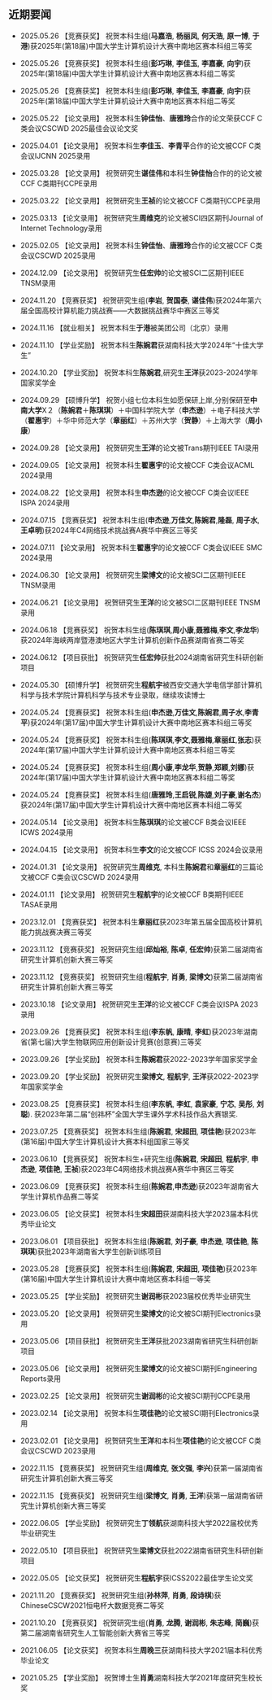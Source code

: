 ## 近期要闻
- 2025.05.26 【竞赛获奖】 祝贺本科生组(**马嘉浩**, **杨丽凤**, **何天浩**, **原一博**, **于港**)获2025年(第18届)中国大学生计算机设计大赛中南地区赛本科组三等奖

- 2025.05.26 【竞赛获奖】 祝贺本科生组(**彭巧琳**, **李佳玉**, **李嘉豪**, **向宇**)获2025年(第18届)中国大学生计算机设计大赛中南地区赛本科组二等奖

- 2025.05.26 【竞赛获奖】 祝贺本科生组(**彭巧琳**, **李佳玉**, **李嘉豪**, **向宇**)获2025年(第18届)中国大学生计算机设计大赛中南地区赛本科组二等奖

- 2025.05.22 【论文录用】 祝贺本科生**钟佳怡**、**唐雅玲**合作的论文荣获CCF C类会议CSCWD 2025最佳会议论文奖

- 2025.04.01 【论文录用】 祝贺本科生**李佳玉**、**李青平**合作的论文被CCF C类会议IJCNN 2025录用 

- 2025.03.28 【论文录用】 祝贺研究生**谌佳伟**和本科生**钟佳怡**合作的的论文被CCF C类期刊CCPE录用

- 2025.03.22 【论文录用】 祝贺研究生**王祯**的论文被CCF C类期刊CCPE录用

- 2025.03.13 【论文录用】 祝贺研究生**周维克**的论文被SCI四区期刊Journal of Internet Technology录用

- 2025.02.05 【论文录用】 祝贺本科生**钟佳怡**、**唐雅玲**合作的论文被CCF C类会议CSCWD 2025录用 

- 2024.12.09 【论文录用】 祝贺研究生**任宏帅**的论文被SCI二区期刊IEEE TNSM录用

- 2024.11.20 【竞赛获奖】 祝贺研究生组(**李岩**, **贺国泰**, **谌佳伟**)获2024年第六届全国高校计算机能力挑战赛——大数据挑战赛华中赛区三等奖

- 2024.11.16 【就业相关】 祝贺本科生**于港**被美团公司（北京）录用

- 2024.11.10 【学业奖励】 祝贺本科生**陈婉君**获湖南科技大学2024年“十佳大学生”

- 2024.10.20 【学业奖励】 祝贺本科生**陈婉君**,研究生**王洋**获2023-2024学年国家奖学金

- 2024.09.29 【硕博升学】 祝贺小组七位本科生如愿保研上岸,分别保研至**中南大学**X２（**陈婉君**＋**陈琪琪**）＋中国科学院大学（**申杰逊**）＋电子科技大学（**翟惠宇**）＋华中师范大学（**章丽红**）＋苏州大学（**贺静**）＋上海大学（**周小康**）

- 2024.09.28 【论文录用】 祝贺研究生**王洋**的论文被Trans期刊IEEE TAI录用

- 2024.09.05 【论文录用】 祝贺本科生**翟惠宇**的论文被CCF C类会议ACML 2024录用

- 2024.08.22 【论文录用】 祝贺本科生**申杰逊**的论文被CCF C类会议IEEE ISPA 2024录用

- 2024.07.15 【竞赛获奖】 祝贺本科生组(**申杰逊**,**万佳文**,**陈婉君**,**隆磊**, **周子水**, **王卓明**)获2024年C4网络技术挑战赛A赛华中赛区三等奖
  
- 2024.07.11 【论文录用】 祝贺本科生**翟惠宇**的论文被CCF C类会议IEEE SMC 2024录用

- 2024.06.30 【论文录用】 祝贺研究生**梁博文**的论文被SCI二区期刊IEEE TNSM录用

- 2024.06.21 【论文录用】 祝贺研究生**王洋**的论文被SCI二区期刊IEEE TNSM录用

- 2024.06.18 【竞赛获奖】 祝贺本科生组(**陈琪琪**,**周小康**,**聂雅梅**,**李文**,**李龙华**)获2024年海峡两岸暨港澳地区大学生计算机创新作品赛湖南省赛二等奖

- 2024.06.12 【项目获批】 祝贺研究生**任宏帅**获批2024湖南省研究生科研创新项目

- 2024.05.30 【硕博升学】 祝贺研究生**程航宇**被西安交通大学电信学部计算机科学与技术学院计算机科学与技术专业录取，继续攻读博士

- 2024.05.24 【竞赛获奖】 祝贺本科生组(**申杰逊**,**万佳文**,**陈婉君**,**周子水**,**李青平**)获2024年(第17届)中国大学生计算机设计大赛中南地区赛本科组三等奖

- 2024.05.24 【竞赛获奖】 祝贺本科生组(**陈琪琪**,**李文**,**聂雅梅**,**章丽红**,**张志**)获2024年(第17届)中国大学生计算机设计大赛中南地区赛本科组三等奖

- 2024.05.24 【竞赛获奖】 祝贺本科生组(**周小康**,**李龙华**,**贺静**,**郑颖**,**刘娜**)获2024年(第17届)中国大学生计算机设计大赛中南地区赛本科组二等奖

- 2024.05.24 【竞赛获奖】 祝贺本科生组(**唐雅玲**,**王启锐**,**陈婕**,**刘子豪**,**谢名杰**)获2024年(第17届)中国大学生计算机设计大赛中南地区赛本科组二等奖

- 2024.05.14 【论文录用】 祝贺本科生**陈琪琪**的论文被CCF B类会议IEEE ICWS 2024录用  

- 2024.04.15 【论文录用】 祝贺本科生**李文**的论文被CCF ICSS 2024会议录用  

- 2024.01.31 【论文录用】 祝贺研究生**周维克**, 本科生**陈婉君**和**章丽红**的三篇论文被CCF C类会议CSCWD 2024录用 

- 2024.01.11 【论文录用】 祝贺研究生**程航宇**的论文被CCF B类期刊IEEE TASAE录用 

- 2023.12.01 【竞赛获奖】 祝贺本科生**章丽红**获2023年第五届全国高校计算机能力挑战赛决赛三等奖

- 2023.11.12 【竞赛获奖】 祝贺研究生组(**邱灿裕**, **陈卓**, **任宏帅**)获第二届湖南省研究生计算机创新大赛三等奖

- 2023.11.12 【竞赛获奖】 祝贺研究生组(**程航宇**, **肖勇**, **梁博文**)获第二届湖南省研究生计算机创新大赛三等奖

- 2023.10.18 【论文录用】 祝贺研究生**王洋**的论文被CCF C类会议ISPA 2023录用 

- 2023.09.26 【竞赛获奖】 祝贺本科生组(**李东帆**, **康晴**, **李虹**)获2023年湖南省(第七届)大学生物联网应用创新设计竞赛(创意赛)三等奖

- 2023.09.26 【学业奖励】 祝贺本科生**陈婉君**获2022-2023学年国家奖学金

- 2023.09.20 【学业奖励】 祝贺研究生**梁博文**, **程航宇**, **王洋**获2022-2023学年国家奖学金

- 2023.08.25 【竞赛获奖】 祝贺本科生组(**李东帆**, **李虹**, **袁家豪**, **宁芯**, **吴彤**, **刘聪**). 获2023年第二届“创祎杯”全国大学生课外学术科技作品大赛银奖. 

- 2023.07.25 【竞赛获奖】 祝贺本科生组(**陈婉君**, **宋超田**, **项佳艳**)获2023年(第16届)中国大学生计算机设计大赛本科组国家三等奖

- 2023.06.10 【竞赛获奖】 祝贺本科生+研究生组(**陈婉君**, **宋超田**, **程航宇**, **申杰逊**, **项佳艳**, **王祯**)获2023年C4网络技术挑战赛A赛华中赛区三等奖

- 2023.06.09 【竞赛获奖】 祝贺本科生组(**陈婉君**,**申杰逊**)获2023年湖南省大学生计算机作品赛二等奖

- 2023.06.05 【论文获奖】 祝贺本科生**宋超田**获湖南科技大学2023届本科优秀毕业论文

- 2023.06.01 【项目获批】 祝贺本科生组(**陈婉君**, **刘子豪**, **申杰逊**, **项佳艳**, **陈琪琪**)获批2023年湖南省大学生创新训练项目
  
- 2023.05.28 【竞赛获奖】 祝贺本科生组(**陈婉君**, **宋超田**, **项佳艳**)获2023年(第16届)中国大学生计算机设计大赛中南地区赛本科组一等奖

- 2023.05.25 【学业奖励】 祝贺研究生**谢润彬**获2023届校优秀毕业研究生

- 2023.05.20 【论文录用】 祝贺研究生**梁博文**的论文被SCI期刊Electronics录用  

- 2023.05.06 【项目获批】 祝贺研究生**王洋**获批2023湖南省研究生科研创新项目  

- 2023.05.06 【论文录用】 祝贺研究生**梁博文**的论文被SCI期刊Engineering Reports录用  

- 2023.02.25 【论文录用】 祝贺研究生**谢润彬**的论文被SCI期刊CCPE录用  

- 2023.02.14 【论文录用】 祝贺本科生**项佳艳**的论文被SCI期刊Electronics录用  

- 2023.02.01 【论文录用】 祝贺研究生**王洋**和本科生**项佳艳**的论文被CCF C类会议CSCWD 2023录用

- 2022.11.15 【竞赛获奖】 祝贺研究生组(**周维克**, **张文强**, **李兴**)获第一届湖南省研究生计算机创新大赛三等奖

- 2022.11.15 【竞赛获奖】 祝贺研究生组(**梁博文**, **肖勇**, **王洋**)获第一届湖南省研究生计算机创新大赛三等奖

- 2022.06.05 【学业奖励】 祝贺研究生**丁领航**获湖南科技大学2022届校优秀毕业研究生

- 2022.05.10 【项目获批】 祝贺研究生**梁博文**获批2022湖南省研究生科研创新项目  

- 2022.05.05 【论文获奖】 祝贺研究生**程航宇**获ICSS2022最佳学生论文奖

- 2021.11.20 【竞赛获奖】 祝贺研究生组(**孙林萍**, **肖勇**, **段诗棋**)获ChineseCSCW2021恒电杯大数据竞赛二等奖

- 2021.10.20 【竞赛获奖】 祝贺研究生组(**肖勇**, **龙腾**, **谢润彬**, **朱志峰**, **简巍**)获第二届湖南省研究生人工智能创新大赛省三等奖

- 2021.06.05 【论文获奖】 祝贺本科生**周晚三**获湖南科技大学2021届本科优秀毕业论文

- 2021.05.25 【学业奖励】 祝贺博士生**肖勇**湖南科技大学2021年度研究生校长奖  
  </br>  
  </br>  
  </br>   
